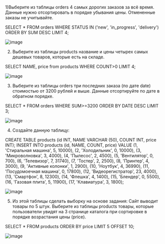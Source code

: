 1)Выберите из таблицы orders 4 самых дорогих заказов за всё время.
Данные нужно отсортировать в порядке убывания цены.
Отмененные заказы не учитывайте.

SELECT * FROM orders WHERE STATUS IN ('new', 'in_progress', 'delivery') ORDER BY SUM DESC LIMIT 4;

![image](https://github.com/user-attachments/assets/9e1c14d7-0fd8-45a7-bde8-a02b498fc76c)

2) Выберите из таблицы products название и цены четырех самых дешевых товаров, которые есть на складе.

SELECT NAME, price from products WHERE COUNT>0 LIMIT 4;

![image](https://github.com/user-attachments/assets/997449e6-383a-4ce6-b821-77aff3f0c3cd)

3) Выберите из таблицы orders три последних заказа (по дате date) стоимостью от 3200 рублей и выше.
Данные отсортируйте по дате в обратном порядке.

SELECT * FROM orders WHERE SUM>=3200 ORDER BY DATE DESC LIMIT 3;

![image](https://github.com/user-attachments/assets/d0ec4f7b-ea11-4197-b5be-0628c77731de)

4) Создайте данную таблицу:

CREATE TABLE products (id INT, NAME VARCHAR (50), COUNT INT, price INT);
INSERT INTO products (id, NAME, COUNT, price)
VALUE (1, 'Стиральная машина', 5, 10000),
(2, 'Холодильник', 0, 10000),
(3, 'Микроволновка', 3, 4000),
(4, 'Пылесос', 2, 4500),
(5, 'Вентилятор', 0, 700),
(6, 'Телевизор', 7, 31740),
(7, 'Тостер', 2, 2500),
(8, 'Принтер', 4, 3000),
(9, 'Активные колонки', 1, 2900),
(10, 'Ноутбук', 4, 36990),
(11, 'Посудомоечная машина', 0, 17800),
(12, 'Видеорегистратор', 23, 4000),
(13, 'Смартфон', 8, 12300),
(14, 'Флешка', 4, 1400),
(15, 'Блендер', 0, 5500),
(16, 'Газовая плита', 5, 11900),
(17, 'Клавиатура', 3, 1800);

![image](https://github.com/user-attachments/assets/c82c180f-f94c-467b-8d67-745f8bb23030)

5) Из этой таблицы сделать выборку на основе задания: Сайт выводит товары по 5 штук. Выберите из таблицы products товары, которые пользователи увидят на 3 странице каталога при сортировке в порядке возрастания цены (price).

SELECT * FROM products ORDER BY price LIMIT 5 OFFSET 10;

![image](https://github.com/user-attachments/assets/dba2d832-abc0-44a8-bf81-ab45de48ffb4)



